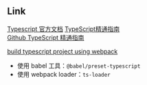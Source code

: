 ## Link
[Typescript 官方文档](https://www.typescriptlang.org/docs/)
[TypeScript精通指南](https://nodelover.gitbook.io/typescript/)  
[Github TypeScript 精通指南](https://github.com/MiYogurt/nodelover-books/tree/master/typescript)

[build typescript project using webpack](https://evanlouie.github.io/posts/typescript-babel-preset-typescript-ts-loader)
- 使用 babel 工具：`@babel/preset-typescript`
- 使用 webpack loader：`ts-loader`